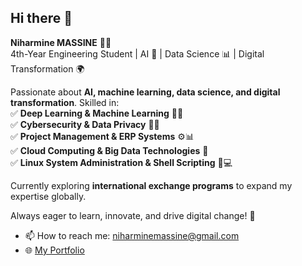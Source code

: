 ## Hi there 👋

**Niharmine MASSINE** 🚀💡  
4th-Year Engineering Student | AI 🤖 | Data Science 📊 | Digital Transformation 🌍  

Passionate about **AI, machine learning, data science, and digital transformation**. Skilled in:  
✅ **Deep Learning & Machine Learning** 🧠👀  
✅ **Cybersecurity & Data Privacy** 🔐🔗  
✅ **Project Management & ERP Systems** ⚙️📊  
✅ **Cloud Computing & Big Data Technologies** 🚀  
✅ **Linux System Administration & Shell Scripting** 🐧💻

Currently exploring **international exchange programs** to expand my expertise globally.  

Always eager to learn, innovate, and drive digital change! 🚀

- 📫 How to reach me: niharminemassine@gmail.com
- 🌐 [My Portfolio](https://massinniss.github.io/portfolio/)
